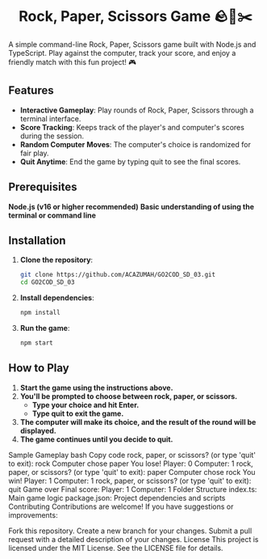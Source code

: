 <h1 align="center">Rock, Paper, Scissors Game 🪨📄✂️</h1>

A simple command-line Rock, Paper, Scissors game built with Node.js and TypeScript. Play against the computer, track your score, and enjoy a friendly match with this fun project! 🎮

## Features
- **Interactive Gameplay**: Play rounds of Rock, Paper, Scissors through a terminal interface.
- **Score Tracking**: Keeps track of the player's and computer's scores during the session.
- **Random Computer Moves**: The computer's choice is randomized for fair play.
- **Quit Anytime**: End the game by typing quit to see the final scores.

## Prerequisites
 **Node.js (v16 or higher recommended)**
 **Basic understanding of using the terminal or command line**

## Installation

1. **Clone the repository**:
   ```bash
   git clone https://github.com/ACAZUMAH/GO2COD_SD_03.git
   cd GO2COD_SD_03
   ```

2. **Install dependencies**:
   ```bash
   npm install
   ```
3. **Run the game**:
   ```bash
   npm start
   ```
## How to Play
1. **Start the game using the instructions above.**
2. **You'll be prompted to choose between rock, paper, or scissors.**
   -  **Type your choice and hit Enter.**
   -  **Type quit to exit the game.**
3. **The computer will make its choice, and the result of the round will be displayed.**
4. **The game continues until you decide to quit.**


Sample Gameplay
bash
Copy code
rock, paper, or scissors? (or type 'quit' to exit): rock
Computer chose paper
You lose!
Player: 0 Computer: 1
rock, paper, or scissors? (or type 'quit' to exit): paper
Computer chose rock
You win!
Player: 1 Computer: 1
rock, paper, or scissors? (or type 'quit' to exit): quit
Game over
Final score: Player: 1 Computer: 1
Folder Structure
index.ts: Main game logic
package.json: Project dependencies and scripts
Contributing
Contributions are welcome! If you have suggestions or improvements:

Fork this repository.
Create a new branch for your changes.
Submit a pull request with a detailed description of your changes.
License
This project is licensed under the MIT License. See the LICENSE file for details.
